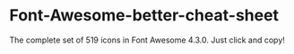 # Font-Awesome-better-cheat-sheet
The complete set of 519 icons in Font Awesome 4.3.0. Just click and copy!
